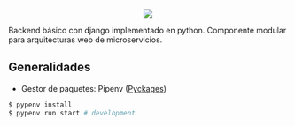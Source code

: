 <center><img src="https://i.imgur.com/vzXnqsm.png"></center>

Backend básico con django implementado en python. Componente modular para arquitecturas web de microservicios. 

## Generalidades
  * Gestor de paquetes: Pipenv ([Pyckages](https://pypi.org/))

```bash
$ pypenv install
$ pypenv run start # development
```
